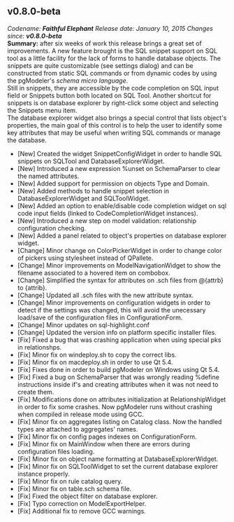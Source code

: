 v0.8.0-beta
------
<em>Codename: <strong>Faithful Elephant</strong></em>
<em>Release date: January 10, 2015</em>
<em>Changes since: <strong>v0.8.0-beta</strong></em><br/>
<strong>Summary:</strong> after six weeks of work this release brings a great set of improvements. A new feature brought is the SQL snippet support on SQL tool as a little facility for the lack of forms to handle database objects. The snippets are quite customizable (see settings dialog) and can be constructed from static SQL commands or from dynamic codes by using the pgModeler's <em>schema micro language</em>.<br/>
Still in snippets, they are accessible by the code completion on SQL input field or Snippets button both located on SQL Tool. Another shortcut for snippets is on database explorer by right-click some object and selecting the Snippets menu item.<br/>
The database explorer widget also brings a special control that lists object's properties, the main goal of this control is to help the user to identify some key attributes that may be useful when writing SQL commands or manage the database.<br/>

* [New] Created the widget SnippetConfigWidget in order to handle SQL snippets on SQLTool and DatabaseExplorerWidget.
* [New] Introduced a new expression %unset on SchemaParser to clear the named attributes.
* [New] Added support for permission on objects Type and Domain.
* [New] Added methods to handle snippet selection in DatabaseExplorerWidget and SQLToolWidget.
* [New] Added an option to enable/disable code completion widget on sql code input fields (linked to CodeCompletionWidget instances).
* [New] Introduced a new step on model validation: relationship configuration checking.
* [New] Added a panel related to object's properties on database explorer widget.
* [Change] Minor change on ColorPickerWidget in order to change color of pickers using stylesheet instead of QPallete.
* [Change] Minor improvements on ModelNavigationWidget to show the filename associated to a hovered item on combobox.
* [Change] Simplified the syntax for attributes on .sch files from @{attrb} to {attrib}.
* [Change] Updated all .sch files with the new attribute syntax.
* [Change] Minor improvements on configuration widgets in order to detect if the settings was changed, this will avoid the unecessary load/save of the configuration files in ConfigurationForm.
* [Change] Minor updates on sql-highlight.conf
* [Change] Updated the version info on platform specific installer files.
* [Fix] Fixed a bug that was crashing application when using special pks in relationshps.
* [Fix] Minor fix on windeploy.sh to copy the correct libs.
* [Fix] Minor fix on macdeploy.sh in order to use Qt 5.4.
* [Fix] Fixes done in order to build pgModeler on Windows using Qt 5.4.
* [Fix] Fixed a bug on SchemaParser that was wrongly reading %define instructions inside if's and creating attributes when it was not need to create them.
* [Fix] Modifications done on attributes initialization at RelationshipWidget in order to fix some crashes. Now pgModeler runs without crashing when compiled in release mode using GCC.
* [Fix] Minor fix on aggregates listing on Catalog class. Now the handled types are attached to aggregates' names.
* [Fix] Minor fix on config pages indexes on ConfigurationForm.
* [Fix] Minor fix on MainWindow when there are errors during configuration files loading.
* [Fix] Minor fix on object name formatting at DatabaseExplorerWidget.
* [Fix] Minor fix on SQLToolWidget to set the current database explorer instance properly.
* [Fix] Minor fix on rule catalog query.
* [Fix] Minor fix on table.sch schema file.
* [Fix] Fixed the object filter on database explorer.
* [Fix] Typo correction on ModelExportHelper.
* [Fix] Additional fix to remove GCC warnings.
